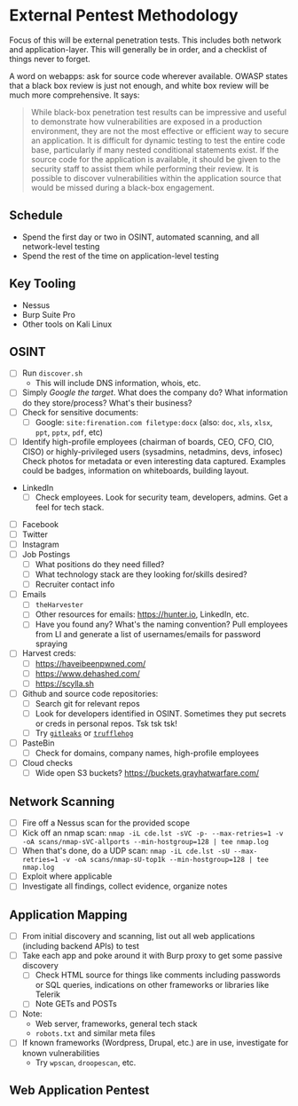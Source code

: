 # External Pentest Methodology
Focus of this will be external penetration tests. This includes both network and application-layer. This will generally be in order, and a checklist of things never to forget.

A word on webapps: ask for source code wherever available. OWASP states that a black box review is just not enough, and white box review will be much more comprehensive. It says:
> While black-box penetration test results can be impressive and useful to demonstrate how vulnerabilities are exposed in a production environment, they are not the most effective or efficient way to secure an application. It is difficult for dynamic testing to test the entire code base, particularly if many nested conditional statements exist. If the source code for the application is available, it should be given to the security staff to assist them while performing their review. It is possible to discover vulnerabilities within the application source that would be missed during a black-box engagement.

## Schedule
- Spend the first day or two in OSINT, automated scanning, and all network-level testing
- Spend the rest of the time on application-level testing

## Key Tooling
- Nessus
- Burp Suite Pro
- Other tools on Kali Linux

## OSINT
- [ ] Run `discover.sh`
  - This will include DNS information, whois, etc.
- [ ] Simply *Google the target*. What does the company do? What information do they store/process? What's their business?
- [ ] Check for sensitive documents:
  - [ ] Google: `site:firenation.com filetype:docx` (also: `doc`, `xls`, `xlsx`, `ppt`, `pptx`, `pdf`, etc)
- [ ] Identify high-profile employees (chairman of boards, CEO, CFO, CIO, CISO) or highly-privileged users (sysadmins, netadmins, devs, infosec)
Check photos for metadata or even interesting data captured. Examples could be badges, information on whiteboards, building layout.
- LinkedIn
  - [ ] Check employees. Look for security team, developers, admins. Get a feel for tech stack.
- [ ] Facebook
- [ ] Twitter
- [ ] Instagram
- [ ] Job Postings
  - [ ] What positions do they need filled?
  - [ ] What technology stack are they looking for/skills desired?
  - [ ] Recruiter contact info
- [ ] Emails
  - [ ] `theHarvester`
  - [ ] Other resources for emails: https://hunter.io, LinkedIn, etc.
  - [ ] Have you found any? What's the naming convention? Pull employees from LI and generate a list of usernames/emails for password spraying
- [ ] Harvest creds:
  - [ ] https://haveibeenpwned.com/
  - [ ] https://www.dehashed.com/
  - [ ] https://scylla.sh
- [ ] Github and source code repositories:
  - [ ] Search git for relevant repos
  - [ ] Look for developers identified in OSINT. Sometimes they put secrets or creds in personal repos. Tsk tsk tsk!
  - [ ] Try [`gitleaks`](https://github.com/zricethezav/gitleaks) or [`trufflehog`](https://github.com/dxa4481/truffleHog)
- [ ] PasteBin
  - [ ] Check for domains, company names, high-profile employees
- [ ] Cloud checks
  - [ ] Wide open S3 buckets? https://buckets.grayhatwarfare.com/

## Network Scanning
- [ ] Fire off a Nessus scan for the provided scope
- [ ] Kick off an nmap scan: `nmap -iL cde.lst -sVC -p- --max-retries=1 -v -oA scans/nmap-sVC-allports --min-hostgroup=128 | tee nmap.log`
- [ ] When that's done, do a UDP scan: `nmap -iL cde.lst -sU --max-retries=1 -v -oA scans/nmap-sU-top1k --min-hostgroup=128 | tee nmap.log`
- [ ] Exploit where applicable
- [ ] Investigate all findings, collect evidence, organize notes

## Application Mapping
- [ ] From initial discovery and scanning, list out all web applications (including backend APIs) to test
- [ ] Take each app and poke around it with Burp proxy to get some passive discovery
  - [ ] Check HTML source for things like comments including passwords or SQL queries, indications on other frameworks or libraries like Telerik
  - [ ] Note GETs and POSTs
- [ ] Note:
  - Web server, frameworks, general tech stack
  - `robots.txt` and similar meta files
- [ ] If known frameworks (Wordpress, Drupal, etc.) are in use, investigate for known vulnerabilities
  - Try `wpscan`, `droopescan`, etc.

## Web Application Pentest
